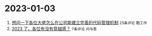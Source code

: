 # 2023-01-03

1. [想问一下各位大佬怎么在公司能建立完善的代码管理机制](https://www.v2ex.com/t/906151) `25条评论` `酷工作`
1. [2023 了，各位有没有穿越感？](https://www.v2ex.com/t/906154) `7条评论` `问与答`
